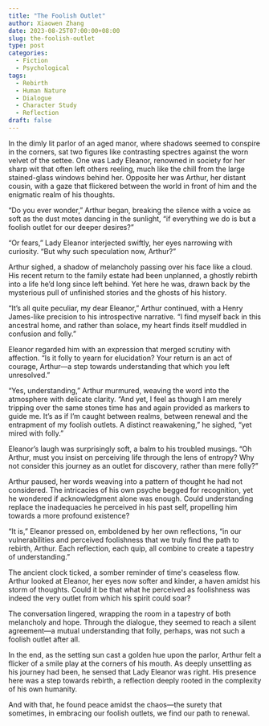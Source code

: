 ```yaml
---
title: "The Foolish Outlet"
author: Xiaowen Zhang
date: 2023-08-25T07:00:00+08:00
slug: the-foolish-outlet
type: post
categories:
  - Fiction
  - Psychological
tags:
  - Rebirth
  - Human Nature
  - Dialogue
  - Character Study
  - Reflection
draft: false
---
```


In the dimly lit parlor of an aged manor, where shadows seemed to conspire in the corners, sat two figures like contrasting spectres against the worn velvet of the settee. One was Lady Eleanor, renowned in society for her sharp wit that often left others reeling, much like the chill from the large stained-glass windows behind her. Opposite her was Arthur, her distant cousin, with a gaze that flickered between the world in front of him and the enigmatic realm of his thoughts.

“Do you ever wonder,” Arthur began, breaking the silence with a voice as soft as the dust motes dancing in the sunlight, “if everything we do is but a foolish outlet for our deeper desires?”

“Or fears,” Lady Eleanor interjected swiftly, her eyes narrowing with curiosity. “But why such speculation now, Arthur?”

Arthur sighed, a shadow of melancholy passing over his face like a cloud. His recent return to the family estate had been unplanned, a ghostly rebirth into a life he’d long since left behind. Yet here he was, drawn back by the mysterious pull of unfinished stories and the ghosts of his history.

“It’s all quite peculiar, my dear Eleanor,” Arthur continued, with a Henry James-like precision to his introspective narrative. “I find myself back in this ancestral home, and rather than solace, my heart finds itself muddled in confusion and folly.”

Eleanor regarded him with an expression that merged scrutiny with affection. “Is it folly to yearn for elucidation? Your return is an act of courage, Arthur—a step towards understanding that which you left unresolved.”

“Yes, understanding,” Arthur murmured, weaving the word into the atmosphere with delicate clarity. “And yet, I feel as though I am merely tripping over the same stones time has and again provided as markers to guide me. It’s as if I’m caught between realms, between renewal and the entrapment of my foolish outlets. A distinct reawakening,” he sighed, “yet mired with folly.”

Eleanor’s laugh was surprisingly soft, a balm to his troubled musings. “Oh Arthur, must you insist on perceiving life through the lens of entropy? Why not consider this journey as an outlet for discovery, rather than mere folly?”

Arthur paused, her words weaving into a pattern of thought he had not considered. The intricacies of his own psyche begged for recognition, yet he wondered if acknowledgment alone was enough. Could understanding replace the inadequacies he perceived in his past self, propelling him towards a more profound existence?

“It is,” Eleanor pressed on, emboldened by her own reflections, “in our vulnerabilities and perceived foolishness that we truly find the path to rebirth, Arthur. Each reflection, each quip, all combine to create a tapestry of understanding.”

The ancient clock ticked, a somber reminder of time's ceaseless flow. Arthur looked at Eleanor, her eyes now softer and kinder, a haven amidst his storm of thoughts. Could it be that what he perceived as foolishness was indeed the very outlet from which his spirit could soar?

The conversation lingered, wrapping the room in a tapestry of both melancholy and hope. Through the dialogue, they seemed to reach a silent agreement—a mutual understanding that folly, perhaps, was not such a foolish outlet after all.

In the end, as the setting sun cast a golden hue upon the parlor, Arthur felt a flicker of a smile play at the corners of his mouth. As deeply unsettling as his journey had been, he sensed that Lady Eleanor was right. His presence here was a step towards rebirth, a reflection deeply rooted in the complexity of his own humanity.

And with that, he found peace amidst the chaos—the surety that sometimes, in embracing our foolish outlets, we find our path to renewal.